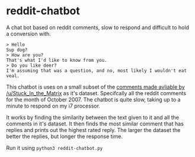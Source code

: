# reddit-chatbot
A chat bot based on reddit comments, slow to respond and difficult to hold a conversion with.

```
> Hello
Sup dog?
> How are you?
That's what I'd like to know from you.
> Do you like deer?
I'm assuming that was a question, and no, most likely I wouldn't eat veal.
```

This chatbot is uses on a small subset of the [comments made avliable by /u/Stuck_In_the_Matrix](https://www.reddit.com/r/datasets/comments/3bxlg7/i_have_every_publicly_available_reddit_comment) as it's dataset.
Specifcally all the reddit comments for the month of October 2007. The chatbot is quite slow, taking up to a minute to respond on my i7 processor.

It works by finding the similarity between the text given to it and all the comments in it's dataset.
It then finds the most similar comment that has replies and prints out the highest rated reply.
The larger the dataset the better the replies, but longer the response time.

Run it using `python3 reddit-chatbot.py`
